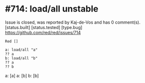 
#714: load/all unstable
================================================================================
Issue is closed, was reported by Kaj-de-Vos and has 0 comment(s).
[status.built] [status.tested] [type.bug]
<https://github.com/red/red/issues/714>

```
Red []

a: load/all "a"
?? a
b: load/all "b"
?? a
?? b
```

a: [a]
a: [b]
b: [b]



